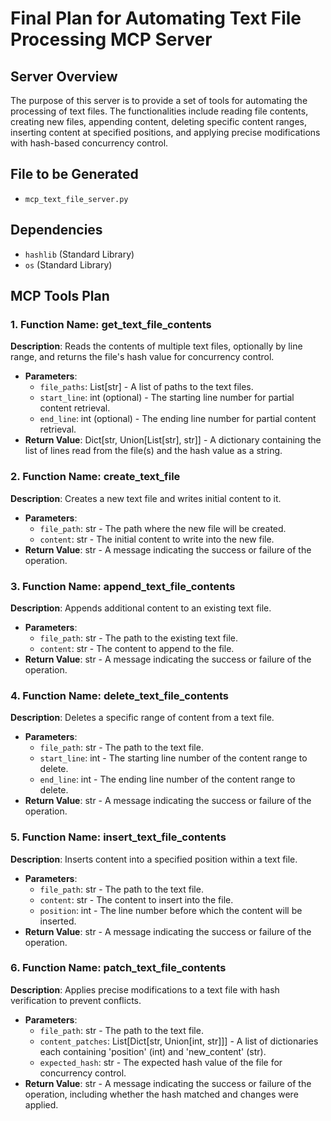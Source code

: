 # Final Plan for Automating Text File Processing MCP Server

## Server Overview
The purpose of this server is to provide a set of tools for automating the processing of text files. The functionalities include reading file contents, creating new files, appending content, deleting specific content ranges, inserting content at specified positions, and applying precise modifications with hash-based concurrency control.

## File to be Generated
- `mcp_text_file_server.py`

## Dependencies
- `hashlib` (Standard Library)
- `os` (Standard Library)

## MCP Tools Plan

### 1. Function Name: get_text_file_contents
**Description**: Reads the contents of multiple text files, optionally by line range, and returns the file's hash value for concurrency control.
- **Parameters**:
  - `file_paths`: List[str] - A list of paths to the text files.
  - `start_line`: int (optional) - The starting line number for partial content retrieval.
  - `end_line`: int (optional) - The ending line number for partial content retrieval.
- **Return Value**: Dict[str, Union[List[str], str]] - A dictionary containing the list of lines read from the file(s) and the hash value as a string.

### 2. Function Name: create_text_file
**Description**: Creates a new text file and writes initial content to it.
- **Parameters**:
  - `file_path`: str - The path where the new file will be created.
  - `content`: str - The initial content to write into the new file.
- **Return Value**: str - A message indicating the success or failure of the operation.

### 3. Function Name: append_text_file_contents
**Description**: Appends additional content to an existing text file.
- **Parameters**:
  - `file_path`: str - The path to the existing text file.
  - `content`: str - The content to append to the file.
- **Return Value**: str - A message indicating the success or failure of the operation.

### 4. Function Name: delete_text_file_contents
**Description**: Deletes a specific range of content from a text file.
- **Parameters**:
  - `file_path`: str - The path to the text file.
  - `start_line`: int - The starting line number of the content range to delete.
  - `end_line`: int - The ending line number of the content range to delete.
- **Return Value**: str - A message indicating the success or failure of the operation.

### 5. Function Name: insert_text_file_contents
**Description**: Inserts content into a specified position within a text file.
- **Parameters**:
  - `file_path`: str - The path to the text file.
  - `content`: str - The content to insert into the file.
  - `position`: int - The line number before which the content will be inserted.
- **Return Value**: str - A message indicating the success or failure of the operation.

### 6. Function Name: patch_text_file_contents
**Description**: Applies precise modifications to a text file with hash verification to prevent conflicts.
- **Parameters**:
  - `file_path`: str - The path to the text file.
  - `content_patches`: List[Dict[str, Union[int, str]]] - A list of dictionaries each containing 'position' (int) and 'new_content' (str).
  - `expected_hash`: str - The expected hash value of the file for concurrency control.
- **Return Value**: str - A message indicating the success or failure of the operation, including whether the hash matched and changes were applied.